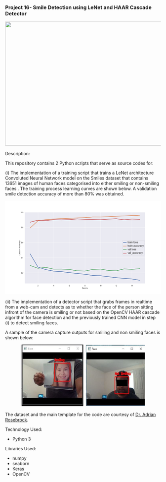 ### Project 16- Smile Detection using LeNet and HAAR Cascade Detector 

<p align="center">
    <img width="800" height="400"
     src="https://www.publicdomainpictures.net/pictures/90000/nahled/smile-face-wallpaper.jpg">
</p>

Description:

This repository contains 2 Python scripts that serve as source codes for:
 
 (i) 
The implementation of a training script that trains a LeNet architecture
 Convoluted Neural Network model on the Smiles dataset that contains 13651
  images of human faces categorised into either smiling or non-smiling faces
  . The training process learning curves are shown below. A validation smile
   detection accuracy of more than 80% was obtained.
   
<p align="center">
    <img width="600" height="300"
     src="./train_plot.png">
</p>
   
   (ii) The implementation of a detector script that grabs frames in
    realtime from a web-cam and detects as to whether the face of the person
     sitting infront of the camera is smiling or not based on the OpenCV
      HAAR cascade algorithm for face detection and the previously trained
       CNN model in step (i) to detect smiling faces.
       
A sample of the camera capture outputs for smiling and non smiling faces
 is shown below:
 
 <p align="center">
    <img width="400" height="200"
     src="./smileNotSmile.JPG">
</p>
        
       
The dataset and the main template for the code are courtesy of [Dr. Adrian
 Rosebrock](https://www.linkedin.com/in/adrian-rosebrock-59b8732a/).
       
    
       

Technology Used:

* Python 3

Libraries Used:

* numpy
* seaborn
* Keras
* OpenCV
